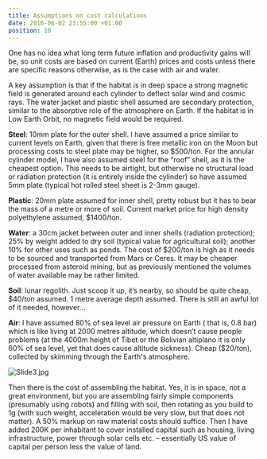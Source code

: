 ```yaml
---
title: Assumptions on cost calculations
date: 2016-06-02 23:55:00 +01:00
position: 10
---
```


One has no idea what long term future inflation and productivity gains will be, so unit costs are based on current (Earth) prices and costs unless there are specific reasons otherwise, as is the case with air and water.

A key assumption is that if the habitat is in deep space a strong magnetic field is generated around each cylinder to deflect solar wind and cosmic rays. The water jacket and plastic shell assumed are secondary protection, similar to the absorptive role of the atmosphere on Earth. If the habitat is in Low Earth Orbit, no magnetic field would be required. 

**Steel**: 10mm plate for the outer shell. I have assumed a price similar to current levels on Earth, given that there is free metallic iron on the Moon but processing costs to steel plate may be higher, so $500/ton. For the annular cylinder model, I have also assumed steel for the “roof” shell, as it is the cheapest option. This needs to be airtight, but otherwise no structural load or radiation protection (it is entirely inside the cylinder) so have assumed 5mm plate (typical hot rolled steel sheet is 2-3mm gauge).

**Plastic**: 20mm plate assumed for inner shell, pretty robust but it has to bear the mass of a metre or more of soil. Current market price for high density polyethylene assumed, $1400/ton.

**Water**: a 30cm jacket between outer and inner shells (radiation protection); 25% by weight added to dry soil (typical value for agricultural soil); another 10% for other uses such as ponds. The cost of $200/ton is high as it needs to be sourced and transported from Mars or Ceres. It may be cheaper processed from asteroid mining, but as previously mentioned the volumes of water available may be rather limited.  

**Soil**: lunar regolith. Just scoop it up, it’s nearby, so should be quite cheap, $40/ton assumed. 1 metre average depth assumed.  There is still an awful lot of it needed, however…

**Air**: I have assumed 80% of sea level air pressure on Earth ( that is, 0.8 bar) which is like living at 2000 metres altitude, which doesn’t cause people problems (at the 4000m height of Tibet or the Bolivian altiplano it is only 60% of sea level, yet that does cause altitude sickness). Cheap ($20/ton), collected by skimming through the Earth's atmosphere. 

![Slide3.jpg](/uploads/Slide3.jpg)

Then there is the cost of assembling the habitat. Yes, it is in space, not a great environment, but you are assembling fairly simple components (presumably using robots) and filling with soil, then rotating as you build to 1g (with such weight, acceleration would be very slow, but that does not matter). A 50% markup on raw material costs should suffice. Then I have added 200K per inhabitant to cover installed capital such as housing, living infrastructure, power through solar cells etc. – essentially US value of capital per person less the value of land.
